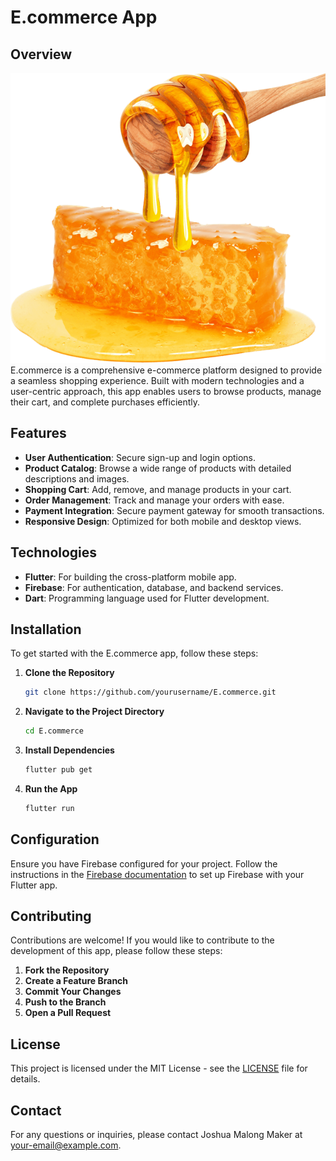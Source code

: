 # E.commerce App

## Overview
![E.commerce Logo](./images/banner_img.png)
E.commerce is a comprehensive e-commerce platform designed to provide a seamless shopping experience. Built with modern technologies and a user-centric approach, this app enables users to browse products, manage their cart, and complete purchases efficiently.

## Features

- **User Authentication**: Secure sign-up and login options.
- **Product Catalog**: Browse a wide range of products with detailed descriptions and images.
- **Shopping Cart**: Add, remove, and manage products in your cart.
- **Order Management**: Track and manage your orders with ease.
- **Payment Integration**: Secure payment gateway for smooth transactions.
- **Responsive Design**: Optimized for both mobile and desktop views.

## Technologies

- **Flutter**: For building the cross-platform mobile app.
- **Firebase**: For authentication, database, and backend services.
- **Dart**: Programming language used for Flutter development.

## Installation

To get started with the E.commerce app, follow these steps:

1. **Clone the Repository**

   ```bash
   git clone https://github.com/yourusername/E.commerce.git
   ```

2. **Navigate to the Project Directory**

   ```bash
   cd E.commerce
   ```

3. **Install Dependencies**

   ```bash
   flutter pub get
   ```

4. **Run the App**

   ```bash
   flutter run
   ```

## Configuration

Ensure you have Firebase configured for your project. Follow the instructions in the [Firebase documentation](https://firebase.google.com/docs/flutter/setup) to set up Firebase with your Flutter app.

## Contributing

Contributions are welcome! If you would like to contribute to the development of this app, please follow these steps:

1. **Fork the Repository**
2. **Create a Feature Branch**
3. **Commit Your Changes**
4. **Push to the Branch**
5. **Open a Pull Request**
## License

This project is licensed under the MIT License - see the [LICENSE](LICENSE) file for details.

## Contact

For any questions or inquiries, please contact Joshua Malong Maker at [your-email@example.com](mailto:your-email@example.com).
